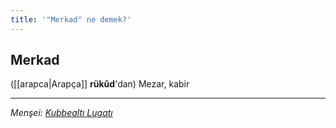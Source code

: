 ```yaml
---
title: '"Merkad" ne demek?'
---
```


## Merkad
([[arapca|Arapça]] **rükûd**'dan) Mezar, kabir

---
*Menşei: [Kubbealtı Lugatı](https://www.lugatim.com/s/merkat)*